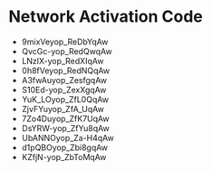 # Network Activation Code
* 9mixVeyop_ReDbYqAw
* QvcGc-yop_RedQwqAw
* LNzlX-yop_RedXIqAw
* 0h8fVeyop_RedNQqAw
* A3fwAuyop_ZesfgqAw
* S10Ed-yop_ZexXgqAw
* YuK_LOyop_ZfL0QqAw
* ZjvFYuyop_ZfA_UqAw
* 7Zo4Duyop_ZfK7UqAw
* DsYRW-yop_ZfYu8qAw
* UbANNOyop_Za-H4qAw
* d1pQBOyop_Zbi8gqAw
* KZfjN-yop_ZbToMqAw